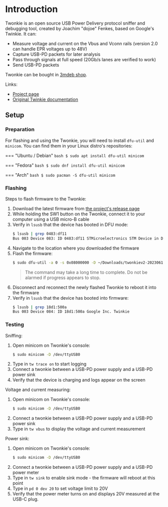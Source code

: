# Introduction

Twonkie is an open source USB Power Delivery protocol sniffer and debugging
tool, created by Joachim "dojoe" Fenkes, based on Google's Twinkie. It can:

- Measure voltage and current on the Vbus and Vconn rails (version 2.0 can
  handle EPR voltages up to 48V)
- Capture USB-PD packets for later analysis
- Pass through signals at full speed (20Gb/s lanes are verified to work)
- Send USB-PD packets

Twonkie can be bought in [3mdeb shop](https://shop.3mdeb.com/shop/open-source-hardware/open-source-hardware-3mdeb/rte/).

Links:

- [Project page](https://github.com/dojoe/Twonkie)
- [Original Twinkie documentation](https://www.chromium.org/chromium-os/twinkie/)

## Setup

### Preparation

For flashing and using the Twonkie, you will need to install `dfu-util` and
`minicom`. You can find them in your Linux distro's repositories:

=== "Ubuntu / Debian"
    ```bash
    $ sudo apt install dfu-util minicom
    ```

=== "Fedora"
    ```bash
    $ sudo dnf install dfu-util minicom
    ```

=== "Arch"
    ```bash
    $ sudo pacman -S dfu-util minicom
    ```

### Flashing

Steps to flash firmware to the Twonkie:

1. Download the latest firmware from [the project's release page](https://github.com/dojoe/Twonkie/releases)
1. While holding the SW1 button on the Twonkie, connect it to your computer using
   a USB micro-B cable
1. Verify in `lsusb` that the device has booted in DFU mode:
   ```bash
   $ lsusb | grep 0483:df11
   Bus 003 Device 083: ID 0483:df11 STMicroelectronics STM Device in DFU Mode
   ```
1. Navigate to the location where you downloaded the firmware
1. Flash the firmware:
   ```bash
   $ sudo dfu-util -a 0 -s 0x08000000 -D ~/Downloads/twonkiev2-20230611.bin
   ```
   > The command may take a long time to complete. Do not be alarmed if progress
   > appears to stop.
1. Disconnect and reconnect the newly flashed Twonkie to reboot it into the
   firmware
1. Verify in `lsusb` that the device has booted into firmware:
   ```bash
   $ lsusb | grep 18d1:500a
   Bus 003 Device 084: ID 18d1:500a Google Inc. Twinkie
   ```

### Testing

Sniffing:

1. Open minicom on Twonkie's console:
   ```bash
   $ sudo minicom -D /dev/ttyUSB0
   ```
1. Type in `tw trace on` to start logging
1. Connect a twonkie between a USB-PD power supply and a USB-PD power sink
1. Verify that the device is charging and logs appear on the screen

Voltage and current measuring:

1. Open minicom on Twonkie's console:
   ```bash
   $ sudo minicom -D /dev/ttyUSB0
   ```
1. Connect a twonkie between a USB-PD power supply and a USB-PD power sink
1. Type in `tw vbus` to display the voltage and current measurement

Power sink:

1. Open minicom on Twonkie's console:
   ```bash
   $ sudo minicom -D /dev/ttyUSB0
   ```
1. Connect a twonkie between a USB-PD power supply and a USB-PD power meter
1. Type in `tw sink` to enable sink mode - the firmware will reboot at this
   point
1. Type in `pd 0 dev 20` to set voltage limit to 20V
1. Verify that the power meter turns on and displays 20V measured at the USB-C
   plug.

